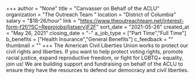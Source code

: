 +++
author = "None"
title = "Canvasser on Behalf of the ACLU"
organization = "The Outreach Team "
location = "District of Columbia"
salary = "$18-26/hour"
link = "https://www.theoutreachteam.net/interest-form-f2f/?SC=Reprojobs(listserv)F2F"
sort_date = "2021-05-26"
created_at = "May 26, 2021"
closing_date = "-"
a_job_type = ["Part Time","Full Time"]
b_benefits = ["Health Insurance","General Benefits"]
c_feedback = ""
thumbnail = ""
+++
The American Civil Liberties Union works to protect our civil rights and liberties. If you want to help protect voting rights, promote racial justice, expand reproductive freedom, or fight for LGBTQ+ equality, join us! We are building support and fundraising on behalf of the ACLU to ensure they have the resources to defend our democracy and civil liberties.
